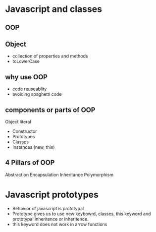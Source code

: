 # Javascript and classes

## OOP

## Object
- collection of properties and methods
- toLowerCase

## why use OOP
- code reuseablity 
- avoiding spaghetti code

## components or parts of OOP
Object literal

- Constructor
- Prototypes
- Classes
- Instances (new, this)

## 4 Pillars of OOP
Abstraction
Encapsulation
Inheritance
Polymorphism

# Javascript prototypes

- Behavior of javascript is prototypal
- Prototype gives us to use  new keybowrd, classes, this keyword and prototypal inheritence or inheritence.
- this keyword does not work in arrow functions
